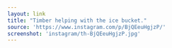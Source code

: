 ```yaml
---
layout: link
title: "Timber helping with the ice bucket."
source: 'https://www.instagram.com/p/BjQEeuHgjzP/'
screenshot: 'instagram/th-BjQEeuHgjzP.jpg'
---
```


